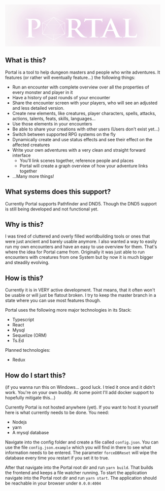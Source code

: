 ![Logo](src/images/Portal_Logo_for_Readme.jpg)
## What is this?

Portal is a tool to help dungeon masters and people who write adventures. It features (or rather will eventually feature...) the following things:
- Run an encounter with complete overview over all the properties of every monster and player in it
- Have a history of past rounds of your encounter
- Share the encounter screen with your players, who will see an adjusted and less detailed version.
- Create new elements, like creatures, player characters, spells, attacks, actions, talents, feats, skills, languages...
- Use those elements in your encounters
- Be able to share your creations with other users (Users don't exist yet...)
- Switch between supported RPG systems on the fly
- Dynamically create and use status effects and see their effect on the affected creatures
- Write your own adventures with a very clean and straight forward interface
    - You'll link scenes together, reference people and places
    - Portal will create a graph overview of how your adventure links together
- ...Many more things!


## What systems does this support? 
 
 Currently Portal supports Pathfinder and DND5. Though the DND5 support is still being developed and not functional yet.
 
## Why is this?

I was tired of cluttered and overly filled worldbuilding tools or ones that were just ancient and barely usable anymore.
I also wanted a way to easily run my own encounters and have an easy to use overview for them. That's where the idea for Portal
came from. Originally it was just able to run encounters with creatures from one System but by now it is much bigger and
steadily evolving.

## How is this?

Currently it is in VERY active development. That means, that it often won't be usable or will just be flatout broken.
I try to keep the master branch in a state where you can use most features though.

Portal uses the following more major technologies in its Stack:

- Typescript
- React
- Mysql
- Sequelize (ORM)
- Ts.Ed

Planned technologies:

- Redux

## How do I start this?
(if you wanna run this on Windows... good luck. I tried it once and it didn't work. You're on your own buddy.
At some point I'll add docker support to hopefully mitigate this...)

Currently Portal is not hosted anywhere (yet). If you want to host it yourself here is what currently needs to be done.
You need:

- Nodejs
- yarn
- A mysql database

Navigate into the config folder and create a file called ``config.json``. You can use the file ``config.json.example``
which you will find in there to see what information needs to be entered. The parameter ``forceDBReset`` will 
wipe the database every time you restart if you set it to true.

After that navigate into the Portal root dir and run ``yarn build``. That builds the frontend and keeps a file watcher running.
To start the application navigate into the Portal root dir and run ``yarn start``.
The application should be reachable in your browser under ``0.0.0:4004``